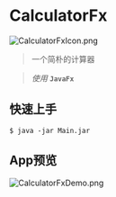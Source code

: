 # CalculatorFx

![CalculatorFxIcon.png](https://s1.ax2x.com/2018/04/18/lYxCr.png)

> 一个简朴的计算器

> *使用* **`JavaFx`**

## 快速上手

```
$ java -jar Main.jar
```

## App预览

![CalculatorFxDemo.png](https://s1.ax2x.com/2018/04/18/lYidR.png)

